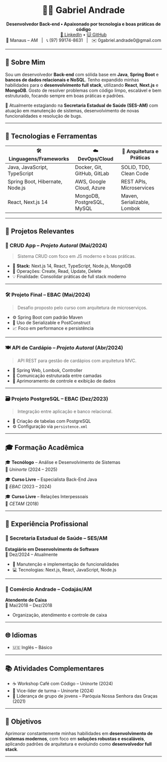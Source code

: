 <h1 align="center">👨‍💻 Gabriel Andrade</h1>
<p align="center">
  <b>Desenvolvedor Back-end • Apaixonado por tecnologia e boas práticas de código</b><br/>
  <a href= [![LinkedIn](https://img.shields.io/badge/LinkedIn-blue?style=flat-square&logo=linkedin)](https://www.linkedin.com/in/fgabr1el/)  "https://www.linkedin.com/in/fgabr1el/">🔗 LinkedIn</a> • 
  <a href="https://github.com/Gabr1el-Andrade">🐱 GitHub</a><br/>
  📍 Manaus – AM &nbsp;&nbsp;|&nbsp;&nbsp; 📞 (97) 99174-8631 &nbsp;&nbsp;|&nbsp;&nbsp; ✉️ 0gabriel.andrade0@gmail.com
</p>

---

## 🧠 Sobre Mim

Sou um desenvolvedor **Back-end** com sólida base em **Java**, **Spring Boot** e **bancos de dados relacionais e NoSQL**. Tenho expandido minhas habilidades para o **desenvolvimento full stack**, utilizando **React**, **Next.js** e **MongoDB**. Gosto de resolver problemas com código limpo, escalável e bem estruturado, focando sempre em boas práticas e padrões.

🎯 Atualmente estagiando na **Secretaria Estadual de Saúde (SES-AM)** com atuação em manutenção de sistemas, desenvolvimento de novas funcionalidades e resolução de bugs.

---

## 🚀 Tecnologias e Ferramentas

| 🛠 Linguagens/Frameworks | ☁️ DevOps/Cloud | 🧩 Arquitetura e Práticas |
|--------------------------|-----------------|----------------------------|
| Java, JavaScript, TypeScript | Docker, Git, GitHub, GitLab | SOLID, TDD, Clean Code |
| Spring Boot, Hibernate, Node.js | AWS, Google Cloud, Azure | REST APIs, Microservices |
| React, Next.js 14 | MongoDB, PostgreSQL, MySQL | Maven, Serializable, Lombok |

---

## 📁 Projetos Relevantes

### 🔧 CRUD App – *Projeto Autoral* (Mai/2024)
> Sistema CRUD com foco em JS moderno e boas práticas.

- 🧪 **Stack:** Next.js 14, React, TypeScript, Node.js, MongoDB
- 🔄 Operações: Create, Read, Update, Delete
- 💡 Finalidade: Consolidar práticas de full stack moderno

---

### 🛠 Projeto Final – EBAC (Mai/2024)
> Desafio proposto pelo curso com arquitetura de microserviços.

- ⚙️ Spring Boot com padrão Maven
- 🧱 Uso de Serializable e PostConstruct
- 📈 Foco em performance e persistência

---

### 🍽 API de Cardápio – *Projeto Autoral* (Abr/2024)
> API REST para gestão de cardápios com arquitetura MVC.

- 🧩 Spring Web, Lombok, Controller
- 🔁 Comunicação estruturada entre camadas
- 🎯 Aprimoramento de controle e exibição de dados

---

### 🗃 Projeto PostgreSQL – EBAC (Dez/2023)
> Integração entre aplicação e banco relacional.

- 🧪 Criação de tabelas com PostgreSQL
- ⚙️ Configuração via `persistence.xml`

---

## 🎓 Formação Acadêmica

🎓 **Tecnólogo** – Análise e Desenvolvimento de Sistemas  
📍 *Uninorte* (2024 – 2025)

🎓 **Curso Livre** – Especialista Back-End Java  
📍 *EBAC* (2023 – 2024)

🎓 **Curso Livre** – Relações Interpessoais  
📍 *CETAM* (2018)

---

## 💼 Experiência Profissional

### 🏥 Secretaria Estadual de Saúde – SES/AM  
**Estagiário em Desenvolvimento de Software**  
📅 Dez/2024 – Atualmente  
- 🔧 Manutenção e implementação de funcionalidades
- 💻 Tecnologias: Next.js, React, JavaScript, Node.js

---

### 🏪 Comércio Andrade – Codajás/AM  
**Atendente de Caixa**  
📅 Mai/2018 – Dez/2018  
- Organização, atendimento e controle de caixa

---

## 🌐 Idiomas

- 🇺🇸 Inglês – Básico

---

## 📚 Atividades Complementares

- ☕ Workshop Café com Código – Uninorte (2024)
- 🤝 Vice-líder de turma – Uninorte (2024)
- 🙌 Liderança de grupo de jovens – Paróquia Nossa Senhora das Graças (2021)

---

## 🚀 Objetivos

Aprimorar constantemente minhas habilidades em **desenvolvimento de sistemas modernos**, com foco em **soluções robustas e escaláveis**, aplicando padrões de arquitetura e evoluindo como **desenvolvedor full stack**.

---
